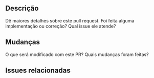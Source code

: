 ## Descrição
 Dê maiores detalhes sobre este pull request. Foi feita alguma implementação ou correção? Qual issue ele atende?
 
## Mudanças
 O que será modificado com este PR? Quais mudanças foram feitas?

## Issues relacionadas
<!-- 
 Para relacionar Issues, basta digitar #numero_da_issue, exemplo
 #1
-->
